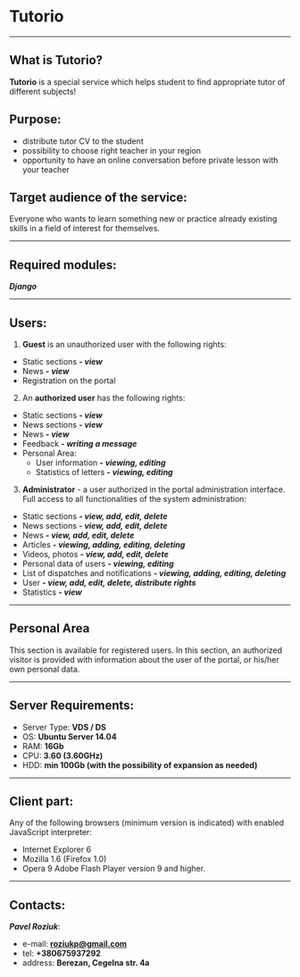 # Tutorio

****
## What is Tutorio?
**Tutorio** is a special service which helps student to find appropriate tutor of different subjects!

## Purpose:
- distribute tutor CV to the student 
- possibility to choose right teacher in your region
- opportunity to have an online  conversation before private lesson with your teacher 

## Target audience of the service:
Everyone who wants to learn something new or practice already existing skills in a field of interest for themselves.
***
## Required modules:
**_Django_**

***
## Users:
1. **Guest** is an unauthorized user with the following rights:
- Static sections **- _view_**
- News **- _view_**
- Registration on the portal


2. An **authorized user** has the following rights:
- Static sections **- _view_**
- News sections **- _view_**
- News **- _view_**
- Feedback **- _writing a message_**
- Personal Area:
    - User information **- _viewing, editing_** 
    - Statistics of letters **- _viewing, editing_**
    

3. **Administrator** - a user authorized in the portal administration interface.
Full access to all functionalities of the system administration:
- Static sections **- _view, add, edit, delete_**
- News sections **- _view, add, edit, delete_**
- News **- _view, add, edit, delete_**
- Articles **- _viewing, adding, editing, deleting_**
- Videos, photos **- _view, add, edit, delete_**
- Personal data of users **- _viewing, editing_**
- List of dispatches and notifications **- _viewing, adding, editing, deleting_**
- User **- _view, add, edit, delete, distribute rights_**
- Statistics **- _view_**
***

## Personal Area
This section is available for registered users.
In this section, an authorized visitor is provided with information about the user of the portal,
or his/her own personal data.

***


## Server Requirements:
- Server Type: **VDS / DS**
- OS: **Ubuntu Server 14.04**
- RAM: **16Gb**
- CPU: **3.60 (3.60GHz)**
- HDD: **min 100Gb (with the possibility of expansion as needed)**

***

## Client part:
Any of the following browsers (minimum version is indicated) with enabled JavaScript interpreter:
- Internet Explorer 6
- Mozilla 1.6 (Firefox 1.0)
-  Opera 9
Adobe Flash Player version 9 and higher.

***

## Contacts:
 **_Pavel Roziuk_**:
 -  e-mail: **roziukp@gmail.com**
 -  tel: **+380675937292**
 -  address: **Berezan, Cegelna str. 4a**